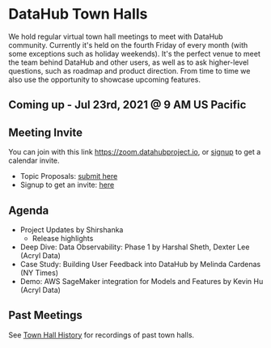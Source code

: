 # DataHub Town Halls

We hold regular virtual town hall meetings to meet with DataHub community. 
Currently it's held on the fourth Friday of every month (with some exceptions such as holiday weekends).
It's the perfect venue to meet the team behind DataHub and other users, as well as to ask higher-level questions, such as roadmap and product direction.
From time to time we also use the opportunity to showcase upcoming features.

## Coming up - Jul 23rd, 2021 @ 9 AM US Pacific

## Meeting Invite

You can join with this link https://zoom.datahubproject.io, or [signup](https://docs.google.com/forms/d/1r9bObXKS3tgKpISqqO3rw4yQog5zwuaFxg8IrJGUbvQ/) to get a calendar invite. 

- Topic Proposals: [submit here](https://docs.google.com/forms/d/1v2ynbAXjJlqY97xE_X1DAntNrXDznOFiNfryUkMPtkI/)
- Signup to get an invite: [here](https://docs.google.com/forms/d/1r9bObXKS3tgKpISqqO3rw4yQog5zwuaFxg8IrJGUbvQ/)

## Agenda

- Project Updates by Shirshanka
   - Release highlights
- Deep Dive: Data Observability: Phase 1 by Harshal Sheth, Dexter Lee (Acryl Data)
- Case Study: Building User Feedback into DataHub by Melinda Cardenas (NY Times)
- Demo: AWS SageMaker integration for Models and Features by Kevin Hu (Acryl Data)

## Past Meetings

See [Town Hall History](townhall-history.md) for recordings of past town halls.
